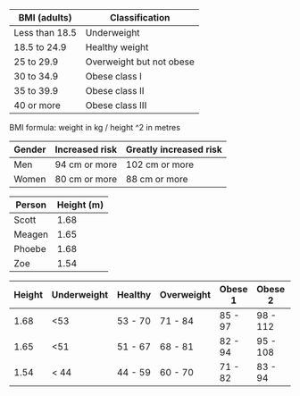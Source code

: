 | BMI (adults)   | Classification           | 
| -------------- | ------------------------ | 
| Less than 18.5 | Underweight              | 
| 18.5 to 24.9   | Healthy weight           | 
| 25 to 29.9     | Overweight but not obese | 
| 30 to 34.9     | Obese class I            | 
| 35 to 39.9     | Obese class II           | 
| 40 or more     | Obese class III          |

BMI formula: weight in kg / height ^2 in metres

| Gender | Increased risk | Greatly increased risk |
| ------ | -------------- | ---------------------- |
| Men    | 94 cm or more  | 102 cm or more         |
| Women  | 80 cm or more  | 88 cm or more          |

| Person | Height (m) |
| ------ | ---------- |
| Scott  | 1.68       |
| Meagen | 1.65       |
| Phoebe | 1.68       |
| Zoe    | 1.54       |

| Height | Underweight | Healthy | Overweight | Obese 1 | Obese 2  | Obese 3 |
| ------ | ----------- | ------- | ---------- | ------- | -------- | ------- |
| 1.68	 | <53	       | 53 - 70 | 71 - 84    | 85 - 97 | 98 - 112 | > 112   |
| 1.65	 | <51	       | 51 - 67 | 68 - 81    | 82 - 94 | 95 - 108 | > 108   |
| 1.54	 | < 44	       | 44 - 59 | 60 - 70    | 71 - 82 | 83 - 94  | > 94    |